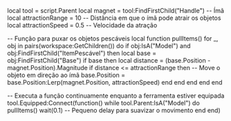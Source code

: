local tool = script.Parent
local magnet = tool:FindFirstChild("Handle")  -- Ímã
local attractionRange = 10  -- Distância em que o ímã pode atrair os objetos
local attractionSpeed = 0.5  -- Velocidade da atração

-- Função para puxar os objetos pescáveis
local function pullItems()
    for _, obj in pairs(workspace:GetChildren()) do
        if obj:IsA("Model") and obj:FindFirstChild("ItemPescável") then
            local base = obj:FindFirstChild("Base")
            if base then
                local distance = (base.Position - magnet.Position).Magnitude
                if distance <= attractionRange then
                    -- Move o objeto em direção ao ímã
                    base.Position = base.Position:Lerp(magnet.Position, attractionSpeed)
                end
            end
        end
    end
end

-- Executa a função continuamente enquanto a ferramenta estiver equipada
tool.Equipped:Connect(function()
    while tool.Parent:IsA("Model") do
        pullItems()
        wait(0.1)  -- Pequeno delay para suavizar o movimento
    end
end)
